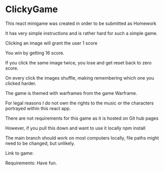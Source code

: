 # ClickyGame

This react minigame was created in order to be submitted as Homework

It has very simple instructions and is rather hard for such a simple game.

Clicking an image will grant the user 1 score

You win by getting 16 score.

If you click the same image twice, you lose and get reset back to zero score.

On every click the images shuffle, making remembering which one you clicked harder.

The game is themed with warframes from the game Warframe.

For legal reasons I do not own the rights to the music or the characters portrayed within this react app.

There are not requirements for this game as it is hosted on Git hub pages

However, if you pull this down and want to use it locally npm install

The main branch should work on most computers locally, file paths might need to be changed, but unlikely.

Link to game: 

Requirements: Have fun.
